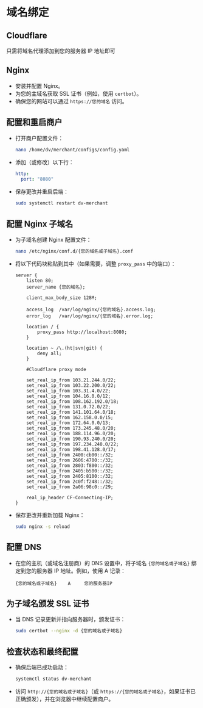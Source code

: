 # 域名绑定

## Cloudflare

只需将域名代理添加到您的服务器 IP 地址即可

## Nginx

- 安装并配置 Nginx。
- 为您的主域名获取 SSL 证书（例如，使用 `certbot`）。
- 确保您的网站可以通过 `https://您的域名` 访问。

## 配置和重启商户

- 打开商户配置文件：

  ```bash
  nano /home/dv/merchant/configs/config.yaml
  ```

- 添加（或修改）以下行：

  ```yaml
  http:
    port: "8080"
  ```

- 保存更改并重启后端：

  ```bash
  sudo systemctl restart dv-merchant
  ```

## 配置 Nginx 子域名

- 为子域名创建 Nginx 配置文件：

  ```bash
  nano /etc/nginx/conf.d/{您的域名或子域名}.conf
  ```

- 将以下代码块粘贴到其中（如果需要，调整 `proxy_pass` 中的端口）：

  ```nginx
  server {
      listen 80;
      server_name {您的域名};

      client_max_body_size 128M;

      access_log  /var/log/nginx/{您的域名}.access.log;
      error_log   /var/log/nginx/{您的域名}.error.log;

      location / {
          proxy_pass http://localhost:8080;
      }

      location ~ /\.(ht|svn|git) {
          deny all;
      }

      #Cloudflare proxy mode

      set_real_ip_from 103.21.244.0/22;
      set_real_ip_from 103.22.200.0/22;
      set_real_ip_from 103.31.4.0/22;
      set_real_ip_from 104.16.0.0/12;
      set_real_ip_from 108.162.192.0/18;
      set_real_ip_from 131.0.72.0/22;
      set_real_ip_from 141.101.64.0/18;
      set_real_ip_from 162.158.0.0/15;
      set_real_ip_from 172.64.0.0/13;
      set_real_ip_from 173.245.48.0/20;
      set_real_ip_from 188.114.96.0/20;
      set_real_ip_from 190.93.240.0/20;
      set_real_ip_from 197.234.240.0/22;
      set_real_ip_from 198.41.128.0/17;
      set_real_ip_from 2400:cb00::/32;
      set_real_ip_from 2606:4700::/32;
      set_real_ip_from 2803:f800::/32;
      set_real_ip_from 2405:b500::/32;
      set_real_ip_from 2405:8100::/32;
      set_real_ip_from 2c0f:f248::/32;
      set_real_ip_from 2a06:98c0::/29;

      real_ip_header CF-Connecting-IP;
  }
  ```

- 保存更改并重新加载 Nginx：

  ```bash
  sudo nginx -s reload
  ```

## 配置 DNS

- 在您的主机（或域名注册商）的 DNS 设置中，将子域名 `{您的域名或子域名}` 绑定到您的服务器 IP 地址。例如，使用 A 记录：

  ```
  {您的域名或子域名}    A     您的服务器IP
  ```

## 为子域名颁发 SSL 证书

- 当 DNS 记录更新并指向服务器时，颁发证书：

  ```bash
  sudo certbot --nginx -d {您的域名或子域名}
  ```

## 检查状态和最终配置

- 确保后端已成功启动：

  ```bash
  systemctl status dv-merchant
  ```

- 访问 `http://{您的域名或子域名}`（或 `https://{您的域名或子域名}`，如果证书已正确颁发），并在浏览器中继续配置商户。